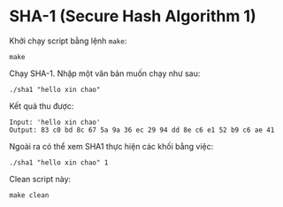 # SHA-1 (Secure Hash Algorithm 1)

Khởi chạy script bằng lệnh `make`:

```
make 
```

Chạy SHA-1. Nhập một văn bản muốn chạy như sau:

```
./sha1 "hello xin chao"
```
Kết quả thu được:
```
Input: 'hello xin chao'
Output: 83 c0 bd 8c 67 5a 9a 36 ec 29 94 dd 8e c6 e1 52 b9 c6 ae 41
```

Ngoài ra có thể xem SHA1 thực hiện các khối bằng việc:

```
./sha1 "hello xin chao" 1
```

Clean script này:
```
make clean
```
